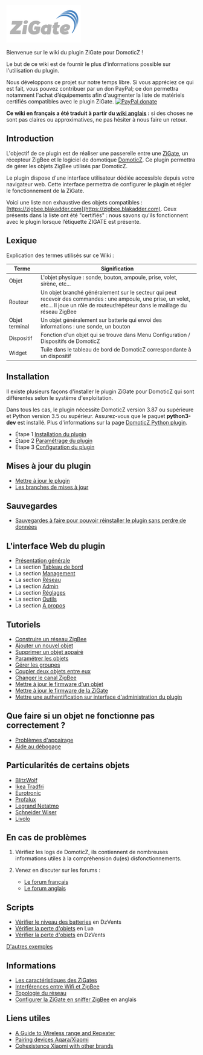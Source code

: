 ![zigate.fr](../Images/ZiGate.png)

Bienvenue sur le wiki du plugin ZiGate pour DomoticZ !

Le but de ce wiki est de fournir le plus d'informations possible sur l'utilisation du plugin.

Nous développons ce projet sur notre temps libre. Si vous appréciez ce qui est fait, vous pouvez contribuer par un don PayPal; ce don permettra notamment l'achat d’équipements afin d'augmenter la liste de matériels certifiés compatibles avec le plugin ZiGate. [![PayPal donate](https://camo.githubusercontent.com/d5d24e33e2f4b6fe53987419a21b203c03789a8f/68747470733a2f2f696d672e736869656c64732e696f2f62616467652f446f6e6174652d50617950616c2d677265656e2e737667)](https://paypal.me/pipiche)

**Ce wiki en français a été traduit à partir du [wiki anglais](../en-eng/home.md) :** si des choses ne sont pas claires ou approximatives, ne pas hésiter à nous faire un retour.


## Introduction

L'objectif de ce plugin est de réaliser une passerelle entre une [ZiGate](https://zigate.fr), un récepteur ZigBee et le logiciel de domotique [DomoticZ](https://www.domoticz.com). Ce plugin permettra de gérer les objets ZigBee utilisés par DomoticZ.

Le plugin dispose d'une interface utilisateur dédiée accessible depuis votre navigateur web. Cette interface permettra de configurer le plugin et régler le fonctionnement de la ZiGate.


Voici une liste non exhaustive des objets compatibles : [https://zigbee.blakadder.com](https://zigbee.blakadder.com). Ceux présents dans la liste ont été "certifiés" : nous savons qu'ils fonctionnent avec le plugin lorsque l’étiquette ZIGATE est présente.


## Lexique

Explication des termes utilisés sur ce Wiki :

| Terme          | Signification |
| -------------- | ------------- |
| Objet          | L'objet physique : sonde, bouton, ampoule, prise, volet, sirène, etc... |
| Routeur        | Un objet branché généralement sur le secteur qui peut recevoir des commandes : une ampoule, une prise, un volet, etc... Il joue un rôle de routeur/répéteur dans le maillage du réseau ZigBee |
| Objet terminal | Un objet généralement sur batterie qui envoi des informations : une sonde, un bouton |
| Dispositif     | Fonction d'un objet qui se trouve dans Menu Configuration / Dispositifs de DomoticZ |
| Widget         | Tuile dans le tableau de bord de DomoticZ correspondante à un dispositif |




## Installation

Il existe plusieurs façons d'installer le plugin ZiGate pour DomoticZ qui sont différentes selon le système d'exploitation.

Dans tous les cas, le plugin nécessite DomoticZ version 3.87 ou supérieure et Python version 3.5 ou supérieur. Assurez-vous que le paquet __python3-dev__ est installé. Plus d'informations sur la page [DomoticZ Python plugin](https://www.domoticz.com/wiki/Using_Python_plugins).


* Étape 1 [Installation du plugin](Plugin_Installation.md)
* Étape 2 [Paramétrage du plugin](Plugin_Parametrage.md)
* Étape 3 [Configuration du plugin](Plugin_Configuration.md)


## Mises à jour du plugin

* [Mettre à jour le plugin](Plugin_Mise-a-jour.md#mettre-à-jour-le-plugin)
* [Les branches de mises à jour](Plugin_Mise-a-jour.md#les-branches-de-mise-à-jour)


## Sauvegardes

* [Sauvegardes à faire pour pouvoir réinstaller le plugin sans perdre de données](Plugin_Sauvegardes.md)


## L'interface Web du plugin

* [Présentation générale](WebUI_Presentation-generale.md)
* La section [Tableau de bord](WebUI_Tableau-de-bord.md)
* La section [Management](WebUI_Management.md)
* La section [Réseau](WebUI_Reseau.md)
* La section [Admin](WebUI_Admin.md)
* La section [Réglages](WebUI_Reglages.md)
* La section [Outils](WebUI_Outils.md)
* La section [A propos](WebUI_A-propos.md)


## Tutoriels

* [Construire un réseau ZigBee](Tuto_Construire-un-reseau-ZigBee.md)
* [Ajouter un nouvel objet](Tuto_Appairage-objet.md)
* [Supprimer un objet appairé](Tuto_Supprimer-un-objet.md)
* [Paramétrer les objets](Tuto_Parametrer-les-objets.md)
* [Gérer les groupes](Tuto_Gerer-les-groupes.md)
* [Coupler deux objets entre eux](Tuto_Coupler-deux-objets.md)
* [Changer le canal ZigBee](Tuto_Changer-le-canal-ZigBee.md)
* [Mettre à jour le firmware d'un objet](Tuto_Maj-firmware-objetf.md)
* [Mettre à jour le firmware de la ZiGate](Tuto_Maj-firmware-zigate.md)
* [Mettre une authentification sur interface d'administration du plugin](Tuto_Mettre-une-authentification-sur-interface-web.md)


## Que faire si un objet ne fonctionne pas correctement ?

* [Problèmes d'appairage](Probleme_Appairage.md)
* [Aide au débogage](Probleme_Aide-Debogage.md)


## Particularités de certains objets

* [BlitzWolf](Les-objets_Blitzwolf.md)
* [Ikea Tradfri](Les-objets_Ikea.md)
* [Eurotronic](Les-objets_Eurotronic.md)
* [Profalux](Les-objets_Profalux.md)
* [Legrand Netatmo](Les-objets_Legrand.md)
* [Schneider Wiser](Les-objets_Schneider.md)
* [Livolo](Les-objets_Livolo.md)


## En cas de problèmes

1. Vérifiez les logs de DomoticZ, ils contiennent de nombreuses informations utiles à la compréhension du(es) disfonctionnements.
2. Venez en discuter sur les forums :

   * [Le forum français](https://easydomoticz.com/forum/viewforum.php?f=28)
   * [Le forum anglais](https://www.domoticz.com/forum/viewforum.php?f=68)


## Scripts

* [Vérifier le niveau des batteries](../Contrib/CheckBatteryLevel.dzVents) en DzVents
* [Vérifier la perte d'objets](../Contrib/CheckDeadDevices.lua) en Lua
* [Vérifier la perte d'objets](../Contrib/CheckLastSeen.dzVents) en DzVents

[D'autres exemples](../Contrib/)


## Informations

* [Les caractéristiques des ZiGates](Info_Caracteristiques-des-ZiGates.md)
* [Interférences entre Wifi et ZigBee](Info_ZigBee-et-Wifi.md)
* [Topologie du réseau](Info_Topologie-reseau.md)
* [Configurer la ZiGate en sniffer ZigBee](../en-eng/Zigate-Sniffer.md)  en anglais


## Liens utiles

* [A Guide to Wireless range and Repeater](https://support.smartthings.com/hc/en-us/articles/209963206-A-guide-to-wireless-range-and-repeaters)
* [Pairing devices Aqara/Xiaomi](https://community.hubitat.com/t/xiaomi-aqara-devices-pairing-keeping-them-connected/623)
* [Cohexistence Xiaomi with other brands](https://community.hubitat.com/t/xiaomi-aqara-devices-pairing-keeping-them-connected/623)
